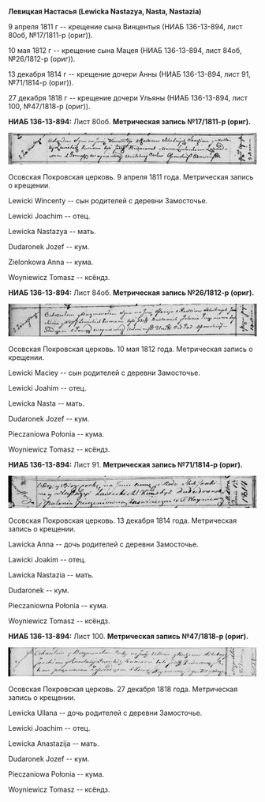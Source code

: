 **Левицкая Настасья (Lewicka Nastazya, Nasta, Nastazia)**

9 апреля 1811 г -- крещение сына Винцентыя (НИАБ 136-13-894, лист 80об,
№17/1811-р (ориг)).

10 мая 1812 г -- крещение сына Мацея (НИАБ 136-13-894, лист 84об,
№26/1812-р (ориг)).

13 декабря 1814 г -- крещение дочери Анны (НИАБ 136-13-894, лист 91,
№71/1814-р (ориг)).

27 декабря 1818 г -- крещение дочери Ульяны (НИАБ 136-13-894, лист 100,
№47/1818-р (ориг)).

**НИАБ 136-13-894:** Лист 80об. **Метрическая запись №17/1811-р
(ориг).**

![](./media/8af13e3c48242af2cf1759d7cc2d8026e48ca13d.png)

Осовская Покровская церковь. 9 апреля 1811 года. Метрическая запись о
крещении.

Lewicki Wincenty -- сын родителей с деревни Замосточье.

Lewicki Joachim -- отец.

Lewicka Nastazya -- мать.

Dudaronek Jozef -- кум.

Zielonkowa Anna -- кума.

Woyniewicz Tomasz -- ксёндз.

**НИАБ 136-13-894:** Лист 84об. **Метрическая запись №26/1812-р
(ориг).**

![](./media/6306d5a9e67ec5d65a00a90c629f2b175c21a546.png)

Осовская Покровская церковь. 10 мая 1812 года. Метрическая запись о
крещении.

Lewicki Maciey -- сын родителей с деревни Замосточье.

Lewicki Joahim -- отец.

Lewicka Nasta -- мать.

Dudaronek Jozef -- кум.

Pieczaniowa Połonia -- кума.

Woyniewicz Tomasz -- ксёндз.

**НИАБ 136-13-894:** Лист 91. **Метрическая запись №71/1814-р (ориг).**

![](./media/d5213c8ad5445ea69df86551d84769f29fab2cf2.png)

Осовская Покровская церковь. 13 декабря 1814 года. Метрическая запись о
крещении.

Lawicka Anna -- дочь родителей с деревни Замосточье.

Lawicki Joakim -- отец.

Lawicka Nastazia -- мать.

Dudaronek -- кум.

Pieczaniowna Połonia -- кума.

Woyniewicz Tomasz -- ксёндз.

**НИАБ 136-13-894:** Лист 100. **Метрическая запись №47/1818-р (ориг).**

![](./media/2d35d1e65204619fcf9418eaafa72bb98a88955e.png)

Осовская Покровская церковь. 27 декабря 1818 года. Метрическая запись о
крещении.

Lewicka Ullana -- дочь родителей с деревни Замосточье.

Lewicki Joachim -- отец.

Lewicka Anastazija -- мать.

Dudaronek Jozef -- кум.

Pieczaniowa Połonia -- кума.

Woyniewicz Tomasz -- ксёндз.
